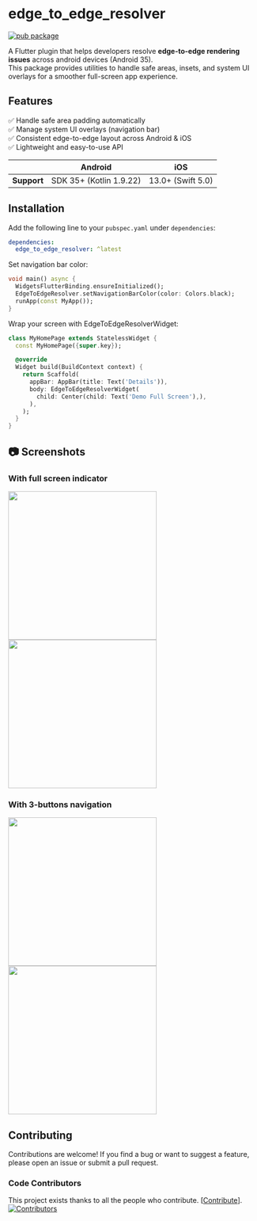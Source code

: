 # edge_to_edge_resolver

[![pub package](https://img.shields.io/pub/v/edge_to_edge_resolver.svg)](https://pub.dartlang.org/packages/edge_to_edge_resolver)

A Flutter plugin that helps developers resolve **edge-to-edge rendering issues** across android devices (Android 35).  
This package provides utilities to handle safe areas, insets, and system UI overlays for a smoother full-screen app experience.


## Features

✅ Handle safe area padding automatically  
✅ Manage system UI overlays (navigation bar)  
✅ Consistent edge-to-edge layout across Android & iOS  
✅ Lightweight and easy-to-use API  




|             | Android                 | iOS               |
|-------------|-------------------------|-------------------|
| **Support** | SDK 35+ (Kotlin 1.9.22) | 13.0+ (Swift 5.0) |



## Installation

Add the following line to your `pubspec.yaml` under `dependencies`:

```yaml
dependencies:
  edge_to_edge_resolver: ^latest
```

Set navigation bar color:

```dart
void main() async {
  WidgetsFlutterBinding.ensureInitialized();
  EdgeToEdgeResolver.setNavigationBarColor(color: Colors.black);
  runApp(const MyApp());
}
```

Wrap your screen with EdgeToEdgeResolverWidget:

```dart
class MyHomePage extends StatelessWidget {
  const MyHomePage({super.key});

  @override
  Widget build(BuildContext context) {
    return Scaffold(
      appBar: AppBar(title: Text('Details')),
      body: EdgeToEdgeResolverWidget(
        child: Center(child: Text('Demo Full Screen'),),
      ),
    );
  }
}
```


## 📷 Screenshots

### With full screen indicator

<img src="https://raw.githubusercontent.com/vnegi1011/edge_to_edge_resolver/master/example/demo/img1.png" width="300"/> <img src="https://raw.githubusercontent.com/vnegi1011/edge_to_edge_resolver/master/example/demo/img2.png" width="300"/>

### With 3-buttons navigation

<img src="https://raw.githubusercontent.com/vnegi1011/edge_to_edge_resolver/master/example/demo/img3.png" width="300"/> <img src="https://raw.githubusercontent.com/vnegi1011/edge_to_edge_resolver/master/example/demo/img4.png" width="300"/>


## Contributing

Contributions are welcome!
If you find a bug or want to suggest a feature, please open an issue or submit a pull request.

### Code Contributors
This project exists thanks to all the people who contribute. [[Contribute](CONTRIBUTING.md)].
[![Contributors](https://avatars.githubusercontent.com/u/115055146?s=50&v=4)](https://github.com/vnegi1011/edge_to_edge_resolver/graphs/contributors)